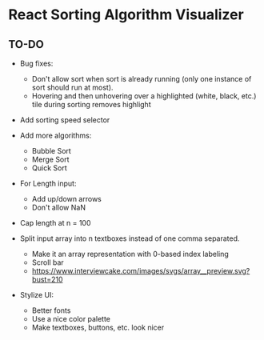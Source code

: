 # React Sorting Algorithm Visualizer

## TO-DO

- Bug fixes:
  - Don't allow sort when sort is already running (only one instance of sort should run at most).
  - Hovering and then unhovering over a highlighted (white, black, etc.) tile during sorting removes highlight

- Add sorting speed selector
- Add more algorithms:
  - Bubble Sort
  - Merge Sort
  - Quick Sort
- For Length input:
  - Add up/down arrows
  - Don't allow NaN
- Cap length at n = 100
- Split input array into n textboxes instead of one comma separated.
  - Make it an array representation with 0-based index labeling
  - Scroll bar
  - https://www.interviewcake.com/images/svgs/array__preview.svg?bust=210
- Stylize UI:
  - Better fonts
  - Use a nice color palette
  - Make textboxes, buttons, etc. look nicer
